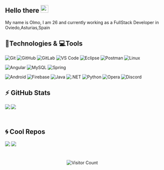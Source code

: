 ## Hello there <img src="https://media.giphy.com/media/fXhILxhX297vCayMGF/giphy.gif" width="25px"></a>

My name is Olmo, I am 26 and currently working as a FullStack Developer in Oviedo,Asturias,Spain

## 🚀Technologies & 💻Tools

  ![Git](https://img.shields.io/badge/-Git-black?style=flat-square&logo=git)
  ![GitHub](https://img.shields.io/badge/-GitHub-181717?style=flat-square&logo=github)
  ![GitLab](https://img.shields.io/badge/-GitLab-FCA121?style=flat-square&logo=gitlab)
  ![VS Code](https://img.shields.io/badge/-VS%20Code-007ACC?style=flat-square&logo=visual-studio-code)
  ![Eclipse](https://img.shields.io/badge/-EclipseIDE-purple?style=flat-square&logo=eclipse)
  ![Postman](https://img.shields.io/badge/Postman-black?style=flat-square&logo=postman)
  ![Linux](https://img.shields.io/badge/Linux-black?style=flat-square&logo=linux)
  
  ![Angular](https://img.shields.io/badge/Angular-red?style=flat-square&logo=angular)
  ![MySQL](https://img.shields.io/badge/-MySQL-black?style=flat-square&logo=mysql)
  ![Spring](https://img.shields.io/badge/-Spring-black?style=flat-square&logo=spring)

  ![Android](https://img.shields.io/badge/Android-05150C?style=flat-square&logo=android)
  ![Firebase](https://img.shields.io/badge/Firebase-black?style=flat-square&logo=firebase)
  ![Java](https://img.shields.io/badge/Java-orange?style=flat-square&logo=java)
  ![.NET]( https://img.shields.io/badge/.NET-black?style=flat-square&logo=.net)
  ![Python](https://img.shields.io/badge/-Python-black?style=flat-square&logo=Python)
  ![Opera](https://img.shields.io/badge/Opera-red?style=flat-square&logo=opera)
  ![Discord](https://img.shields.io/badge/Discord-black?style=flat-square&logo=discord)


## ⚡ GitHub Stats

<img align="left" src="https://github-readme-stats.vercel.app/api?username=olmo2&show_icons=true&count_private=true&theme=chartreuse-dark" />
<img src="https://github-readme-stats.vercel.app/api/top-langs/?username=olmo2&layout=compact&count_private=true&theme=chartreuse-dark" />

<p>&nbsp;</p>

## 🌀 Cool Repos

<a href="https://github.com/olmo2/wibby" target="_blank"><img align="center" src="https://github-readme-stats.vercel.app/api/pin/?username=olmo2&repo=wibby&theme=chartreuse-dark"></a>
<a href="https://github.com/olmo2/JuegoDeUr" target="_blank"><img align="center" src="https://github-readme-stats.vercel.app/api/pin/?username=olmo2&repo=JuegoDeUr&theme=chartreuse-dark"></a>

<!-- Footer -->

<div align="center">
<br />

![Visitor Count](https://komarev.com/ghpvc/?username=olmo2)

</div>

